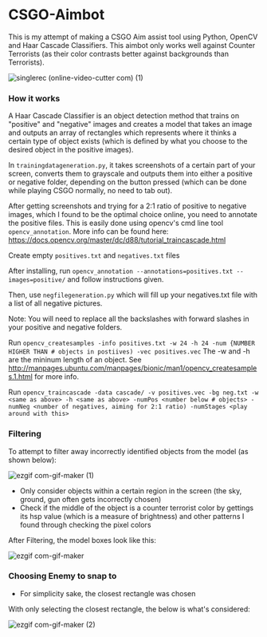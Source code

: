 # CSGO-Aimbot

This is my attempt of making a CSGO Aim assist tool using Python, OpenCV and Haar Cascade Classifiers. This aimbot only works well against Counter Terrorists (as their color contrasts better against backgrounds than Terrorists).

![singlerec (online-video-cutter com) (1)](https://user-images.githubusercontent.com/53878605/134618145-16fe2ada-be52-4fe7-b184-890f1f2510ad.gif)

### How it works

A Haar Cascade Classifier is an object detection method that trains on "positive" and "negative" images and creates a model that takes an image and outputs an array of rectangles which represents where it thinks a certain type of object exists (which is defined by what you choose to the desired object in the positive images).

In `trainingdatageneration.py`, it takes screenshots of a certain part of your screen, converts them to grayscale and outputs them into either a positive or negative folder, depending on the button pressed (which can be done while playing CSGO normally, no need to tab out).

After getting screenshots and trying for a 2:1 ratio of positive to negative images, which I found to be the optimal choice online, you need to annotate the positive files. This is easily done using opencv's cmd line tool `opencv_annotation`. More info can be found here: https://docs.opencv.org/master/dc/d88/tutorial_traincascade.html

Create empty `positives.txt` and `negatives.txt` files

After installing, run `opencv_annotation --annotations=positives.txt --images=positive/` and follow instructions given.

Then, use `negfilegeneration.py` which will fill up your negatives.txt file with a list of all negative pictures.

Note: You will need to replace all the backslashes with forward slashes in your positive and negative folders.

Run `opencv_createsamples -info positives.txt -w 24 -h 24 -num {NUMBER HIGHER THAN # objects in postiives) -vec positives.vec`
The -w and -h are the mininum length of an object. See http://manpages.ubuntu.com/manpages/bionic/man1/opencv_createsamples.1.html for more info.

Run `opencv_traincascade -data cascade/ -v positives.vec -bg neg.txt -w <same as above> -h <same as above> -numPos <number below # objects> -numNeg <number of negatives, aiming for 2:1 ratio) -numStages <play around with this>`

### Filtering

To attempt to filter away incorrectly identified objects from the model (as shown below):

![ezgif com-gif-maker (1)](https://user-images.githubusercontent.com/53878605/134783825-81e92074-bfe0-49f1-bc6d-3d54a31bb2a3.gif)


- Only consider objects within a certain region in the screen (the sky, ground, gun often gets incorrectly chosen)
- Check if the middle of the object is a counter terrorist color by gettings its hsp value (which is a measure of brightness) and other patterns I found through checking the pixel colors

After Filtering, the model boxes look like this:

![ezgif com-gif-maker](https://user-images.githubusercontent.com/53878605/134783666-fcea0f98-e4c3-416a-ba7e-914071605190.gif)

### Choosing Enemy to snap to
- For simplicity sake, the closest rectangle was chosen

With only selecting the closest rectangle, the below is what's considered:

![ezgif com-gif-maker (2)](https://user-images.githubusercontent.com/53878605/134783869-7ea67536-7f42-459e-bc26-c48f3eae4a94.gif)



